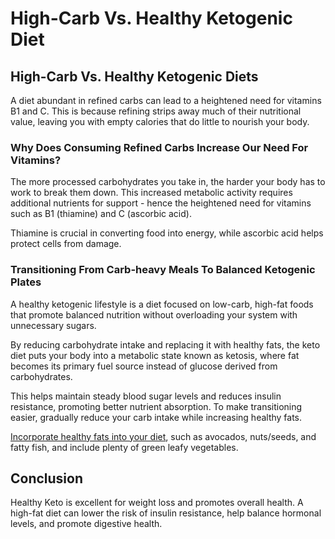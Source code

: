 # High-Carb Vs. Healthy Ketogenic Diet

## **High-Carb Vs. Healthy Ketogenic Diets**

A diet abundant in refined carbs can lead to a heightened need for vitamins B1 and C. This is because refining strips away much of their nutritional value, leaving you with empty calories that do little to nourish your body.

### **Why Does Consuming Refined Carbs Increase Our Need For Vitamins?**

The more processed carbohydrates you take in, the harder your body has to work to break them down. This increased metabolic activity requires additional nutrients for support - hence the heightened need for vitamins such as B1 (thiamine) and C (ascorbic acid).

Thiamine is crucial in converting food into energy, while ascorbic acid helps protect cells from damage.

### **Transitioning From Carb-heavy Meals To Balanced Ketogenic Plates**

A healthy ketogenic lifestyle is a diet focused on low-carb, high-fat foods that promote balanced nutrition without overloading your system with unnecessary sugars.

By reducing carbohydrate intake and replacing it with healthy fats, the keto diet puts your body into a metabolic state known as ketosis, where fat becomes its primary fuel source instead of glucose derived from carbohydrates.

This helps maintain steady blood sugar levels and reduces insulin resistance, promoting better nutrient absorption. To make transitioning easier, gradually reduce your carb intake while increasing healthy fats.

[Incorporate healthy fats into your diet](https://www.drberg.com/ketosis-approved-foods), such as avocados, nuts/seeds, and fatty fish, and include plenty of green leafy vegetables.

## **Conclusion**

Healthy Keto is excellent for weight loss and promotes overall health. A high-fat diet can lower the risk of insulin resistance, help balance hormonal levels, and promote digestive health.